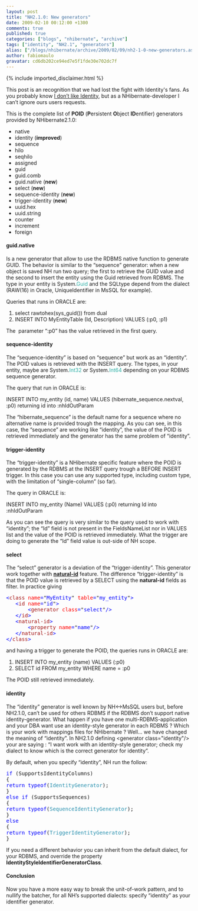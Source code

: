 ```yaml
---
layout: post
title: "NH2.1.0: New generators"
date: 2009-02-10 00:12:00 +1300
comments: true
published: true
categories: ["blogs", "nhibernate", "archive"]
tags: ["identity", "NH2.1", "generators"]
alias: ["/blogs/nhibernate/archive/2009/02/09/nh2-1-0-new-generators.aspx"]
author: fabiomaulo
gravatar: cd6db202ce94ed7e5f1fde30e702dc7f
---
```

{% include imported_disclaimer.html %}
<p>This post is an recognition that we had lost the fight with Identity's fans. As you probably know <a href="http://fabiomaulo.blogspot.com/2008/12/identity-never-ending-story.html">I don&rsquo;t like Identity</a>, but as a NHibernate-developer I can&rsquo;t ignore ours users requests. </p>
<p>This is the complete list of <strong>POID</strong> (<strong>P</strong>ersistent <strong>O</strong>bject <strong>ID</strong>entifier) generators provided by NHibernate2.1.0:</p>
<ul>
<li>native </li>
<li>identity (<strong>improved</strong>) </li>
<li>sequence </li>
<li>hilo </li>
<li>seqhilo </li>
<li>assigned </li>
<li>guid </li>
<li>guid.comb </li>
<li>guid.native (<strong>new</strong>) </li>
<li>select (<strong>new</strong>) </li>
<li>sequence-identity (<strong>new</strong>) </li>
<li>trigger-identity (<strong>new</strong>) </li>
<li>uuid.hex </li>
<li>uuid.string </li>
<li>counter </li>
<li>increment </li>
<li>foreign </li>
</ul>
<h4>guid.native</h4>
<p>Is a new generator that allow to use the RDBMS native function to generate GUID. The behavior is similar to the &ldquo;sequence&rdquo; generator: when a new object is saved NH run two query; the first to retrieve the GUID value and the second to insert the entity using the Guid retrieved from RDBMS. The type in your entity is System.<span style="color: #2bafa5">Guid</span> and the SQLtype depend from the dialect (RAW(16) in Oracle, UniqueIdentifier in MsSQL for example).</p>
<p>Queries that runs in ORACLE are:</p>
<ol>
<li>select rawtohex(sys_guid()) from dual </li>
<li>INSERT INTO MyEntityTable (Id, Description) VALUES (:p0, :p1) </li>
</ol>
<p>The&nbsp; parameter &ldquo;:p0&rdquo; has the value retrieved in the first query.</p>
<h4>sequence-identity</h4>
<p>The &ldquo;sequence-identity&rdquo; is based on &ldquo;sequence&rdquo; but work as an &ldquo;identity&rdquo;. The POID values is retrieved with the INSERT query. The types, in your entity, maybe are System.<span style="color: #2bafa5">Int32</span> or System.<span style="color: #2bafa5">Int64</span> depending on your RDBMS sequence generator.</p>
<p>The query that run in ORACLE is:</p>
<p>INSERT INTO my_entity (id, name) VALUES (hibernate_sequence.nextval, :p0) returning id into :nhIdOutParam</p>
<p>The &ldquo;hibernate_sequence&rdquo; is the default name for a sequence where no alternative name is provided trough the mapping. As you can see, in this case, the &ldquo;sequence&rdquo; are working like &ldquo;identity&rdquo;, the value of the POID is retrieved immediately and the generator has the same problem of &ldquo;identity&rdquo;.</p>
<h4>trigger-identity</h4>
<p>The &ldquo;trigger-identity&rdquo; is a NHibernate specific feature where the POID is generated by the RDBMS at the INSERT query trough a BEFORE INSERT trigger. In this case you can use any supported type, including custom type, with the limitation of &ldquo;single-column&rdquo; (so far).</p>
<p>The query in ORACLE is:</p>
<p>INSERT INTO my_entity (Name) VALUES (:p0) returning Id into :nhIdOutParam</p>
<p>As you can see the query is very similar to the query used to work with &ldquo;identity&rdquo;; the &ldquo;Id&rdquo; field is not present in the FieldsNameList nor in VALUES list and the value of the POID is retrieved immediately. What the trigger are doing to generate the &ldquo;Id&rdquo; field value is out-side of NH scope.</p>
<h4>select</h4>
<p>The &ldquo;select&rdquo; generator is a deviation of the &ldquo;trigger-identity&rdquo;. This generator work together with <strong><a href="http://www.hibernate.org/hib_docs/v3/reference/en-US/html_single/#mapping-declaration-naturalid">natural-id</a></strong> feature. The difference &ldquo;trigger-identity&rdquo; is that the POID value is retrieved by a SELECT using the <strong>natural-id</strong> fields as filter. In practice giving</p>
<pre class="code"><span style="color: blue">&lt;</span><span style="color: #a31515">class </span><span style="color: red">name</span><span style="color: blue">=</span>"<span style="color: blue">MyEntity</span>" <span style="color: red">table</span><span style="color: blue">=</span>"<span style="color: blue">my_entity</span>"<span style="color: blue">&gt;<br />   &lt;</span><span style="color: #a31515">id </span><span style="color: red">name</span><span style="color: blue">=</span>"<span style="color: blue">id</span>"<span style="color: blue">&gt;<br />       &lt;</span><span style="color: #a31515">generator </span><span style="color: red">class</span><span style="color: blue">=</span>"<span style="color: blue">select</span>"<span style="color: blue">/&gt;<br />   &lt;/</span><span style="color: #a31515">id</span><span style="color: blue">&gt;<br />   &lt;</span><span style="color: #a31515">natural-id</span><span style="color: blue">&gt;<br />       &lt;</span><span style="color: #a31515">property </span><span style="color: red">name</span><span style="color: blue">=</span>"<span style="color: blue">name</span>"<span style="color: blue">/&gt;<br />   &lt;/</span><span style="color: #a31515">natural-id</span><span style="color: blue">&gt;<br />&lt;/</span><span style="color: #a31515">class</span><span style="color: blue">&gt;</span></pre>
<p>
<a href="http://11011.net/software/vspaste"></a></p>
<p>and having a trigger to generate the POID, the queries runs in ORACLE are:</p>
<ol>
<li>INSERT INTO my_entity (name) VALUES (:p0) </li>
<li>SELECT id FROM my_entity WHERE name = :p0 </li>
</ol>
<p>The POID still retrieved immediately.</p>
<h4>identity</h4>
<p>The &ldquo;identity&rdquo; generator is well known by NH&lt;-&gt;MsSQL users but, before NH2.1.0, can&rsquo;t be used for others RDBMS if the RDBMS don&rsquo;t support native identity-generator. What happen if you have one multi-RDBMS-application and your DBA want use an identity-style generator in each RDBMS ? Which is your work with mappings files for NHibernate ? Well&hellip; we have changed the meaning of &ldquo;identity&rdquo;. In NH2.1.0 defining &lt;generator class="identity"/&gt; your are saying : &ldquo;I want work with an identity-style generator; check my dialect to know which is the correct generator for identity&rdquo;.</p>
<p>By default, when you specify &ldquo;identity&rdquo;, NH run the follow:</p>
<pre class="code"><span style="color: blue">if </span>(SupportsIdentityColumns)<br />{<br /><span style="color: blue">return typeof</span>(<span style="color: #2b91af">IdentityGenerator</span>);<br />}<br /><span style="color: blue">else if </span>(SupportsSequences)<br />{<br /><span style="color: blue">return typeof</span>(<span style="color: #2b91af">SequenceIdentityGenerator</span>);<br />}<br /><span style="color: blue">else<br /></span>{<br /><span style="color: blue">return typeof</span>(<span style="color: #2b91af">TriggerIdentityGenerator</span>);<br />}</pre>
<p>If you need a different behavior you can inherit from the default dialect, for your RDBMS, and override the property <strong>IdentityStyleIdentifierGeneratorClass</strong>.</p>
<h4>Conclusion</h4>
<p>Now you have a more easy way to break the unit-of-work pattern, and to nullify the batcher, for all NH&rsquo;s supported dialects: specify &ldquo;identity&rdquo; as your identifier generator.</p>
